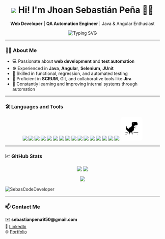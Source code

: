 <h1 align="center">
  <img src="https://media1.giphy.com/media/v1.Y2lkPTc5MGI3NjExZnVoazdyNng1Nnh5ZGhtcjY4YjNwZGxjb3YyZDNqcnh5anh1ZnJnNSZlcD12MV9pbnRlcm5hbF9naWZfYnlfaWQmY3Q9Zw/zNp5710AnMXlfJxqas/giphy.gif" width="60" />
  Hi! I'm <strong>Jhoan Sebastián Peña</strong> 👨‍💻
</h1>


<p align="center">
  <b>Web Developer</b> | <b>QA Automation Engineer</b> | Java & Angular Enthusiast
</p>

<p align="center">
  <img src="https://readme-typing-svg.demolab.com?font=Fira+Code&weight=500&size=20&pause=1000&color=F70000&center=true&vCenter=true&multiline=true&width=600&height=60&lines=Building+clean+code+%7C+Automating+quality+%7C+Loving+Java+%26+Angular+%F0%9F%92%BB" alt="Typing SVG" />
</p>

---

### 👨‍💻 About Me

- 💻 Passionate about **web development** and **test automation**
- ⚙️ Experienced in **Java**, **Angular**, **Selenium**, **JUnit**
- 🧪 Skilled in functional, regression, and automated testing
- 🔄 Proficient in **SCRUM**, Git, and collaborative tools like **Jira**
- 🚀 Constantly learning and improving internal systems through automation

---

### 🛠️ Languages and Tools

<p align="center">
  <img src="https://cdn.jsdelivr.net/gh/devicons/devicon/icons/angularjs/angularjs-original.svg" width="60"/>
  <img src="https://cdn.jsdelivr.net/gh/devicons/devicon/icons/java/java-original.svg" width="60"/>
  <img src="https://cdn.jsdelivr.net/gh/devicons/devicon/icons/typescript/typescript-original.svg" width="60"/>
 <img src="https://www.vectorlogo.zone/logos/javascript/javascript-icon.svg" width="60"/> 
  <img src="https://cdn.jsdelivr.net/gh/devicons/devicon/icons/html5/html5-original.svg" width="60"/>
  <img src="https://cdn.jsdelivr.net/gh/devicons/devicon/icons/css3/css3-original.svg" width="60"/>
  <img src="https://upload.wikimedia.org/wikipedia/commons/3/3f/Git_icon.svg" width="60"/>
  <img src="https://raw.githubusercontent.com/danielcranney/readme-generator/main/public/icons/socials/github.svg" width="60"/>
  <img src="https://cdn.jsdelivr.net/gh/devicons/devicon/icons/selenium/selenium-original.svg" width="60"/>
  <img src="https://cdn.jsdelivr.net/gh/devicons/devicon/icons/postgresql/postgresql-original.svg" width="60"/>
  <img src="https://cdn.jsdelivr.net/gh/devicons/devicon/icons/mysql/mysql-original.svg" width="60"/>
  <img src="https://cdn.jsdelivr.net/gh/devicons/devicon/icons/figma/figma-original.svg" width="60"/>
  <img src="https://cdn.jsdelivr.net/gh/devicons/devicon/icons/nodejs/nodejs-original.svg" width="60"/>
  <img src="https://cdn.jsdelivr.net/gh/devicons/devicon/icons/vscode/vscode-original.svg" width="60"/>
  <img src="https://cdn.jsdelivr.net/gh/devicons/devicon/icons/intellij/intellij-original.svg" width="60"/>
  <img src="https://cdn.jsdelivr.net/gh/devicons/devicon/icons/npm/npm-original-wordmark.svg" width="60"/>
  <img src="https://github.com/SebasCodeDeveloper/SebasCodeDeveloper/blob/main/dbchihl-d82fbe86-c8a6-4ca9-a719-7eddd7583d11.png?raw=true" width="60" style="background-color:white; padding:6px; border-radius:10px;"/>







---

### 📈 GitHub Stats
<p align="center">
  <img src="https://github-readme-stats.vercel.app/api?username=SebasCodeDeveloper&show_icons=true&theme=tokyonight&border_radius=20" width="45%" />
  <img src="https://github-readme-streak-stats.herokuapp.com?user=SebasCodeDeveloper&theme=tokyonight&hide_border=false" width="45%" />
</p>

<p align="center">
  <img src="https://github-readme-stats.vercel.app/api/top-langs/?username=SebasCodeDeveloper&layout=compact&theme=tokyonight&border_radius=20" width="45%" />
</p>

<img src="https://komarev.com/ghpvc/?username=SebasCodeDeveloper&label=Profile%20views&color=0e75b6&style=flat" alt="SebasCodeDeveloper" />

---

### 📫 Contact Me

<p>
  ✉️ <strong>sebastianpena950@gmail.com</strong><br>
  💼 <a href="https://linkedin.com/in/TUUSUARIO">LinkedIn</a><br>
  🌐 <a href="https://tusitio.com">Portfolio</a>
</p>
